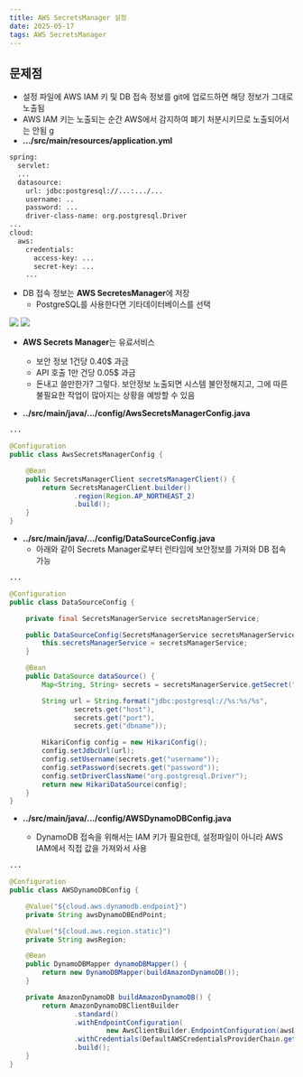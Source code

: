 ```yaml
---
title: AWS SecretsManager 설정
date: 2025-05-17
tags: AWS SecretsManager
---
```

    

## 문제점

- 설정 파일에 AWS IAM 키 및 DB 접속 정보를 git에 업로드하면 해당 정보가 그대로 노출됨
- AWS IAM 키는 노출되는 순간 AWS에서 감지하여 폐기 처분시키므로 노출되어서는 안됨
g
- **.../src/main/resources/application.yml**

```bash
spring:
  servlet:
  ...
  datasource:
    url: jdbc:postgresql://...:.../...
    username: ..
    password: ...
    driver-class-name: org.postgresql.Driver
...
cloud:
  aws:
    credentials:
      access-key: ...
      secret-key: ...
    ...
```

- DB 접속 정보는 **AWS SecretesManager**에 저장
  - PostgreSQL를 사용한다면 기타데이터베이스를 선택


<img src="/images/dev/dev-26-1.png">

<img src="/images/dev/dev-26-2.png">


- **AWS Secrets Manager**는 유료서비스
  - 보안 정보 1건당 0.40$ 과금
  - API 호출 1만 건당 0.05$ 과금
  - 돈내고 쓸만한가? 그렇다. 보안정보 노출되면 시스템 불안정해지고, 그에 따른 불필요한 작업이 많아지는 상황을 예방할 수 있음

- **../src/main/java/.../config/AwsSecretsManagerConfig.java**

```java
...

@Configuration
public class AwsSecretsManagerConfig {

    @Bean
    public SecretsManagerClient secretsManagerClient() {
        return SecretsManagerClient.builder()
                .region(Region.AP_NORTHEAST_2)
                .build();
    }
}

```

- **../src/main/java/.../config/DataSourceConfig.java**
  - 아래와 같이 Secrets Manager로부터 런타임에 보안정보를 가져와 DB 접속 가능

```java
...

@Configuration
public class DataSourceConfig {

    private final SecretsManagerService secretsManagerService;

    public DataSourceConfig(SecretsManagerService secretsManagerService) {
        this.secretsManagerService = secretsManagerService;
    }

    @Bean
    public DataSource dataSource() {
        Map<String, String> secrets = secretsManagerService.getSecret("보안키이름");

        String url = String.format("jdbc:postgresql://%s:%s/%s",
                secrets.get("host"),
                secrets.get("port"),
                secrets.get("dbname"));

        HikariConfig config = new HikariConfig();
        config.setJdbcUrl(url);
        config.setUsername(secrets.get("username"));
        config.setPassword(secrets.get("password"));
        config.setDriverClassName("org.postgresql.Driver");
        return new HikariDataSource(config);
    }
}
```

- **../src/main/java/.../config/AWSDynamoDBConfig.java**

  - DynamoDB 접속을 위해서는 IAM 키가 필요한데, 설정파일이 아니라 AWS IAM에서 직접 값을 가져와서 사용

```java
...

@Configuration
public class AWSDynamoDBConfig {

    @Value("${cloud.aws.dynamodb.endpoint}")
    private String awsDynamoDBEndPoint;

    @Value("${cloud.aws.region.static}")
    private String awsRegion;

    @Bean
    public DynamoDBMapper dynamoDBMapper() {
        return new DynamoDBMapper(buildAmazonDynamoDB());
    }

    private AmazonDynamoDB buildAmazonDynamoDB() {
        return AmazonDynamoDBClientBuilder
                .standard()
                .withEndpointConfiguration(
                        new AwsClientBuilder.EndpointConfiguration(awsDynamoDBEndPoint, awsRegion))
                .withCredentials(DefaultAWSCredentialsProviderChain.getInstance())
                .build();
    }
}
```


